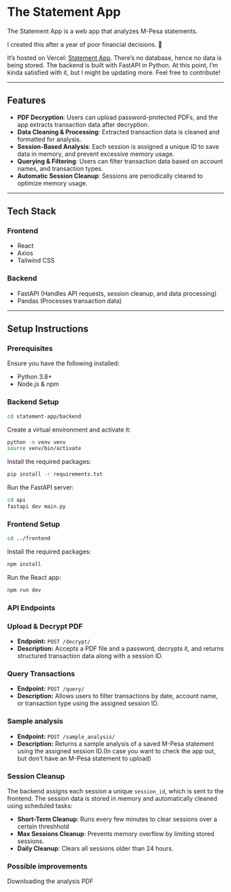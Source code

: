 # The Statement App

The Statement App is a web app that analyzes M-Pesa statements.  

I created this after a year of poor financial decisions. 🙂  

It’s hosted on Vercel: [Statement App](https://statement-app.vercel.app/). There’s no database, hence no data is being stored. The backend is built with FastAPI in Python. At this point, I’m kinda satisfied with it, but I might be updating more. Feel free to contribute!  

---

## Features

- **PDF Decryption**: Users can upload password-protected PDFs, and the app extracts transaction data after decryption.  
- **Data Cleaning & Processing**: Extracted transaction data is cleaned and formatted for analysis.  
- **Session-Based Analysis**: Each session is assigned a unique ID to save data in memory, and prevent excessive memory usage.  
- **Querying & Filtering**: Users can filter transaction data based on account names, and transaction types.  
- **Automatic Session Cleanup**: Sessions are periodically cleared to optimize memory usage.  

---

## Tech Stack

### **Frontend**
- React 
- Axios
- Tailwind CSS   

### **Backend**
- FastAPI (Handles API requests, session cleanup, and data processing)  
- Pandas (Processes transaction data)  

---

## Setup Instructions

### **Prerequisites**
Ensure you have the following installed:  
- Python 3.8+  
- Node.js & npm  

### **Backend Setup**
```sh
cd statement-app/backend
```
Create a virtual environment and activate it:
```sh
python -m venv venv
source venv/bin/activate  
```
Install the required packages:
```sh
pip install -r requirements.txt
```
Run the FastAPI server:
```sh
cd api
fastapi dev main.py
```

### **Frontend Setup**
```sh
cd ../frontend
```
Install the required packages:
```sh
npm install
```
Run the React app:
```sh
npm run dev
```

### API  Endpoints
### Upload & Decrypt PDF
- **Endpoint:** `POST /decrypt/`  
- **Description:** Accepts a PDF file and a password, decrypts it, and returns structured transaction data along with a session ID.  

### Query Transactions
- **Endpoint:** `POST /query/`  
- **Description:** Allows users to filter transactions by date, account name, or transaction type using the assigned session ID.  

### Sample analysis
- **Endpoint:** `POST /sample_analysis/`
- **Description:** Returns a sample analysis of a saved M-Pesa statement using the assigned session ID.(In case you want to check the app out, but don't have an M-Pesa statement to upload)

### Session Cleanup
The backend assigns each session a unique `session_id`, which is sent to the frontend. The session data is stored in memory and automatically cleaned using scheduled tasks:  

- **Short-Term Cleanup**: Runs every few minutes to clear sessions over a certain threshhold  
- **Max Sessions Cleanup**: Prevents memory overflow by limiting stored sessions.  
- **Daily Cleanup**: Clears all sessions older than 24 hours.  


### Possible improvements
Downloading the analysis PDF<br>

